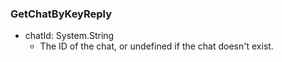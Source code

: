 ### GetChatByKeyReply
- chatId: System.String
  - The ID of the chat, or undefined if the chat doesn't exist.
